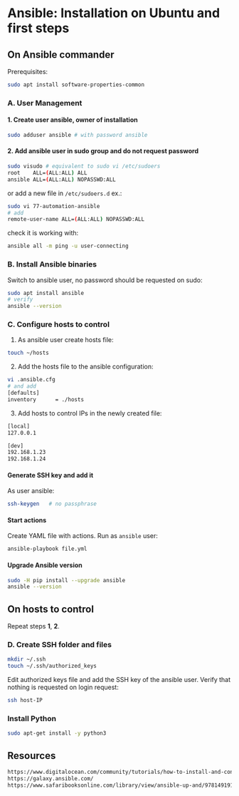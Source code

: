 # Ansible: Installation on Ubuntu and first steps

## On Ansible commander

Prerequisites:

```sh
sudo apt install software-properties-common
```

### A. User Management

#### 1. Create user ansible, owner of installation

```bash
sudo adduser ansible # with password ansible
```

#### 2. Add ansible user in sudo group and do not request password

```bash
sudo visudo # equivalent to sudo vi /etc/sudoers
root    ALL=(ALL:ALL) ALL
ansible ALL=(ALL:ALL) NOPASSWD:ALL
```

or add a new file in `/etc/sudoers.d` ex.:

```sh
sudo vi 77-automation-ansible
# add
remote-user-name ALL=(ALL:ALL) NOPASSWD:ALL
```

check it is working with:

```sh
ansible all -m ping -u user-connecting
```

### B. Install Ansible binaries

Switch to ansible user, no password should be requested on sudo:

```bash
sudo apt install ansible
# verify
ansible --version
```

### C. Configure hosts to control

1. As ansible user create hosts file:

```sh
touch ~/hosts
```

2. Add the hosts file to the ansible configuration:

```sh
vi .ansible.cfg 
# and add
[defaults]
inventory      = ./hosts
```

3. Add hosts to control IPs in the newly created file:

```sh
[local]
127.0.0.1

[dev]
192.168.1.23
192.168.1.24
```

#### Generate SSH key and add it

As user ansible:

```sh
ssh-keygen   # no passphrase
```

#### Start actions

Create YAML file with actions. Run as `ansible` user:

```bash
ansible-playbook file.yml
```

#### Upgrade Ansible version

```sh
sudo -H pip install --upgrade ansible
ansible --version
```

## On hosts to control

Repeat steps **1**, **2**.

### D. Create SSH folder and files

```sh
mkdir ~/.ssh
touch ~/.ssh/authorized_keys
```

Edit authorized keys file and add the SSH key of the ansible user.
Verify that nothing is requested on login request:

```sh
ssh host-IP
```

### Install Python

```sh
sudo apt-get install -y python3
```

## Resources

```html
https://www.digitalocean.com/community/tutorials/how-to-install-and-configure-ansible-on-rocky-linux-8
https://galaxy.ansible.com/
https://www.safaribooksonline.com/library/view/ansible-up-and/9781491915318/ch04.html
```
